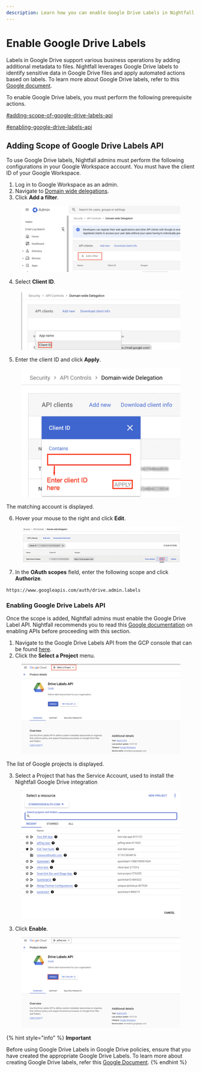 ```yaml
---
description: Learn how you can enable Google Drive Labels in Nightfall for Google Drive.
---
```


# Enable Google Drive Labels

Labels in Google Drive support various business operations by adding additional metadata to files. Nightfall leverages Google Drive labels to identify sensitive data in Google Drive files and apply automated actions based on labels. To learn more about Google Drive labels, refer to this [Google document](https://support.google.com/a/answer/9292382?hl=en\&ref_topic=13128179\&fl=1\&sjid=13080326729164278818-NC).

To enable Google Drive labels, you must perform the following prerequisite actions.&#x20;

[#adding-scope-of-google-drive-labels-api](labels.md#adding-scope-of-google-drive-labels-api "mention")

[#enabling-google-drive-labels-api](labels.md#enabling-google-drive-labels-api "mention")

## Adding Scope of Google Drive Labels API

To use Google Drive labels, Nightfall admins must perform the following configurations in your Google Workspace account. You must have the client ID of your Google Workspace.&#x20;

1. Log in to Google Workspace as an admin.
2. Navigate to [Domain wide delegations](https://admin.google.com/ac/owl/domainwidedelegation).
3. Click **Add a filter**.

<figure><img src="../../.gitbook/assets/image (1047).png" alt=""><figcaption></figcaption></figure>

4. Select **Client ID**.&#x20;

<figure><img src="../../.gitbook/assets/image (1048).png" alt=""><figcaption></figcaption></figure>

5. Enter the client ID and click **Apply**.&#x20;

<figure><img src="../../.gitbook/assets/imageedit_10_8177390576.jpg" alt="" width="563"><figcaption></figcaption></figure>

The matching account is displayed.&#x20;

6. Hover your mouse to the right and click **Edit**.

<figure><img src="../../.gitbook/assets/imageedit_3_4818604503.jpg" alt=""><figcaption></figcaption></figure>

7. In the **OAuth scopes** field, enter the following scope and click **Authorize**.

```http
https://www.googleapis.com/auth/drive.admin.labels
```

### Enabling Google Drive Labels API

Once the scope is added, Nightfall admins must enable the Google Drive Label API. Nightfall recommends you to read this [Google documentation](https://developers.google.com/workspace/guides/enable-apis) on enabling APIs before proceeding with this section.&#x20;

1. Navigate to the Google Drive Labels API from the GCP console that can be found [here](https://console.cloud.google.com/apis/library/drivelabels.googleapis.com).&#x20;
2. Click the **Select a Project** menu.

<figure><img src="../../.gitbook/assets/image (9) (1).png" alt=""><figcaption></figcaption></figure>

The list of Google projects is displayed.&#x20;

3. Select a Project that has the Service Account, used to install the Nightfall Google Drive integration

<figure><img src="../../.gitbook/assets/image (6) (1) (1).png" alt="" width="563"><figcaption></figcaption></figure>

3. Click **Enable**.

<figure><img src="../../.gitbook/assets/image (10) (1).png" alt=""><figcaption></figcaption></figure>

{% hint style="info" %}
**Important**

Before using Google Drive Labels in Google Drive policies, ensure that you have created the appropriate Google Drive Labels. To learn more about creating Google Drive labels, refer this [Google Document](https://support.google.com/a/answer/13127870?hl=en).&#x20;
{% endhint %}







